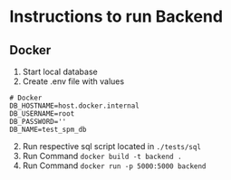 # Instructions to run Backend 
## Docker
1. Start local database
2. Create .env file with values 
```
# Docker 
DB_HOSTNAME=host.docker.internal
DB_USERNAME=root
DB_PASSWORD=''
DB_NAME=test_spm_db
```
2. Run respective sql script located in `./tests/sql`
3. Run Command  ``` docker build -t backend .  ```
4. Run Command `docker run -p 5000:5000 backend` 
